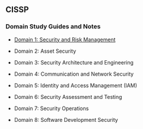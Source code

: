 ## CISSP

### Domain Study Guides and Notes
- [Domain 1: Security and Risk Management](./CyberSecCerts/CISSP/SecurityAndRiskManagement.md)

- Domain 2: Asset Security

- Domain 3: Security Architecture and Engineering

- Domain 4: Communication and Network Security

- Domain 5: Identity and Access Management (IAM)

- Domain 6: Security Assessment and Testing

- Domain 7: Security Operations

- Domain 8: Software Development Security
